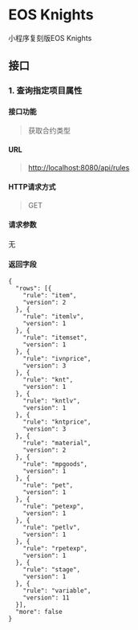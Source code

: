 # EOS Knights
小程序复刻版EOS Knights

## 接口
### 1. 查询指定项目属性
#### 接口功能
> 获取合约类型
#### URL
> [http://localhost:8080/api/rules](http://localhost:8080/api/rules)
#### HTTP请求方式
> GET
#### 请求参数
无
#### 返回字段
```
{
  "rows": [{
    "rule": "item",
    "version": 2
  }, {
    "rule": "itemlv",
    "version": 1
  }, {
    "rule": "itemset",
    "version": 1
  }, {
    "rule": "ivnprice",
    "version": 3
  }, {
    "rule": "knt",
    "version": 1
  }, {
    "rule": "kntlv",
    "version": 1
  }, {
    "rule": "kntprice",
    "version": 3
  }, {
    "rule": "material",
    "version": 2
  }, {
    "rule": "mpgoods",
    "version": 1
  }, {
    "rule": "pet",
    "version": 1
  }, {
    "rule": "petexp",
    "version": 1
  }, {
    "rule": "petlv",
    "version": 1
  }, {
    "rule": "rpetexp",
    "version": 1
  }, {
    "rule": "stage",
    "version": 1
  }, {
    "rule": "variable",
    "version": 11
  }],
  "more": false
}
```
